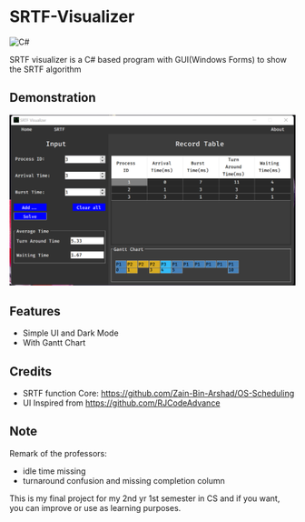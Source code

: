 # SRTF-Visualizer

![C#](https://img.shields.io/badge/c%23-%23239120.svg?style=for-the-badge&logo=c-sharp&logoColor=white)

SRTF visualizer is a C# based program with GUI(Windows Forms) to show the SRTF algorithm 

## Demonstration

![Sample Image](sample.png)

## Features

- Simple UI and Dark Mode
- With Gantt Chart

## Credits

- SRTF function Core: https://github.com/Zain-Bin-Arshad/OS-Scheduling
- UI Inspired from https://github.com/RJCodeAdvance

## Note

Remark of the professors:
- idle time missing
- turnaround confusion and missing completion column

This is my final project for my 2nd yr 1st semester in CS and if you want, you can improve or use as learning purposes.
